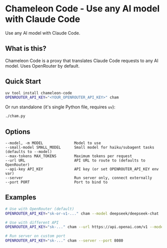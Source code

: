 # Chameleon Code - Use any AI model with Claude Code

Use any AI model with Claude Code.

## What is this?

Chameleon Code is a proxy that translates Claude Code requests to any AI model. Uses OpenRouter by default.

## Quick Start

```bash
uv tool install chameleon-code
OPENROUTER_API_KEY="<YOUR_OPENROUTER_API_KEY>" cham
```

Or run standalone (it's single Python file, requires `uv`):

```bash
./cham.py
```

## Options

```
--model, -m MODEL              Model to use
--small-model SMALL_MODEL      Small model for haiku/subagent tasks (defaults to --model)
--max-tokens MAX_TOKENS        Maximum tokens per request
--url URL                      API URL to route to (defaults to OpenRouter)
--api-key API_KEY              API key (or set OPENROUTER_API_KEY env var)
--server                       Run server only, connect externally
--port PORT                    Port to bind to
```

## Examples

```bash
# Use with OpenRouter (default)
OPENROUTER_API_KEY="sk-or-v1-..." cham --model deepseek/deepseek-chat

# Use with different API
OPENROUTER_API_KEY="sk-..." cham --url https://api.openai.com/v1 --model gpt-4

# Run server on custom port
OPENROUTER_API_KEY="sk-..." cham --server --port 8080
```
